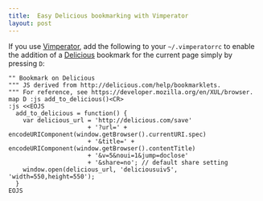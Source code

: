 ```yaml
---
title:  Easy Delicious bookmarking with Vimperator
layout: post
---
```

If you use [Vimperator][vimperator], add the following to your `~/.vimperatorrc` to enable the
addition of a [Delicious][delicious] bookmark for the current page simply by pressing `D`:

    "" Bookmark on Delicious
    """ JS derived from http://delicious.com/help/bookmarklets.
    """ For reference, see https://developer.mozilla.org/en/XUL/browser.
    map D :js add_to_delicious()<CR>
    :js <<EOJS
      add_to_delicious = function() {
        var delicious_url = 'http://delicious.com/save'
                          + '?url=' + encodeURIComponent(window.getBrowser().currentURI.spec)
                          + '&title=' + encodeURIComponent(window.getBrowser().contentTitle)
                          + '&v=5&noui=1&jump=doclose'
                          + '&share=no'; // default share setting
        window.open(delicious_url, 'deliciousuiv5', 'width=550,height=550');
      }
    EOJS

[vimperator]: http://vimperator.org/trac/wiki/Vimperator
[delicious]:  http://delicious.com/
